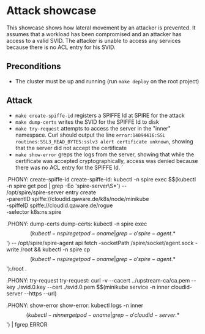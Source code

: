 # Attack showcase

This showcase shows how lateral movement by an attacker is prevented.
It assumes that a workload has been compromised and an attacker has access to a valid SVID. 
The attacker is unable to access any services because there is no ACL entry for his SVID.


## Preconditions
- The cluster must be up and running (run `make deploy` on the root project)

## Attack
- `make create-spiffe-id` registers a SPIFFE Id at SPIRE for the attack
- `make dump-certs` writes the SVID for the SPIFFE Id to disk
- `make try-request` attempts to access the server in the "inner" namespace. Curl should output the line
    `error:14094416:SSL routines:SSL3_READ_BYTES:sslv3 alert certificate unknown`, showing that the server did not 
    accept the certificate
- `make show-error` greps the logs from the server, showing that while the certificate was accepted cryptographically,
    access was denied because there was no ACL entry for the SPIFFE Id.
`

.PHONY: create-spiffe-id
create-spiffe-id:
	kubectl -n spire exec $$(kubectl -n spire get pod | grep -Eo 'spire-server\S*') -- \
		/opt/spire/spire-server entry create \
		-parentID spiffe://cloudid.qaware.de/k8s/node/minikube \
		-spiffeID spiffe://cloudid.qaware.de/rogue \
		-selector k8s:ns:spire

.PHONY: dump-certs
dump-certs:
	kubectl -n spire exec $$(kubectl -n spire get pod -o name | grep -o 'spire-agent.*$$') -- /opt/spire/spire-agent api fetch -socketPath /spire/socket/agent.sock -write /root && kubectl -n spire cp $$(kubectl -n spire get pod -o name | grep -o 'spire-agent.*$$'):/root .

.PHONY: try-request
try-request:
	curl -v --cacert ../upstream-ca/ca.pem --key ./svid.0.key --cert ./svid.0.pem $$(minikube service -n inner cloudid-server --https --url)

.PHONY: show-error
show-error:
	kubectl logs -n inner $$(kubectl -n inner get pod -o name | grep -o 'cloudid-server.*$$') | fgrep ERROR